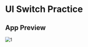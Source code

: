 # UI Switch Practice


## App Preview
![1](https://github.com/ldizon8/iOS-Development/blob/master/PartialProjects/UISwitchProject/1.png)
